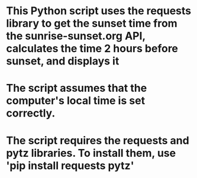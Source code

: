 # This Python script uses the requests library to get the sunset time from the sunrise-sunset.org API, calculates the time 2 hours before sunset, and displays it
# The script assumes that the computer's local time is set correctly.
# The script requires the requests and pytz libraries. To install them, use 'pip install requests pytz'
